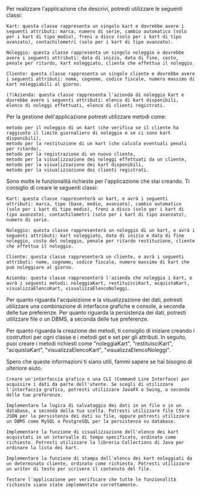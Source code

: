 Per realizzare l'applicazione che descrivi, potresti utilizzare le seguenti classi:

    Kart: questa classe rappresenta un singolo kart e dovrebbe avere i seguenti attributi: marca, numero di serie, cambio automatico (solo per i kart di tipo medio), freni a disco (solo per i kart di tipo avanzato), contachilometri (solo per i kart di tipo avanzato).

    Noleggio: questa classe rappresenta un singolo noleggio e dovrebbe avere i seguenti attributi: data di inizio, data di fine, costo, penale per ritardo, kart noleggiato, cliente che effettua il noleggio.

    Cliente: questa classe rappresenta un singolo cliente e dovrebbe avere i seguenti attributi: nome, cognome, codice fiscale, numero massimo di kart noleggiabili al giorno.

    (?)Azienda: questa classe rappresenta l'azienda di noleggio kart e dovrebbe avere i seguenti attributi: elenco di kart disponibili, elenco di noleggi effettuati, elenco di clienti registrati.

Per la gestione dell'applicazione potresti utilizzare metodi come:

    metodo per il noleggio di un kart (che verifica se il cliente ha raggiunto il limite giornaliero di noleggio e se ci sono kart disponibili),
    metodo per la restituzione di un kart (che calcola eventuali penali per ritardo),
    metodo per la registrazione di un nuovo cliente,
    metodo per la visualizzazione dei noleggi effettuati da un cliente,
    metodo per la visualizzazione dei kart disponibili,
    metodo per la visualizzazione dei clienti registrati.





Sono molte le funzionalità richieste per l'applicazione che stai creando. Ti consiglio di creare le seguenti classi:

    Kart: questa classe rappresenterà un kart, e avrà i seguenti attributi: marca, tipo (base, medio, avanzato), cambio automatico (solo per i kart di tipo medio), freni a disco (solo per i kart di tipo avanzato), contachilometri (solo per i kart di tipo avanzato), numero di serie.

    Noleggio: questa classe rappresenterà un noleggio di un kart, e avrà i seguenti attributi: kart noleggiato, data di inizio e data di fine noleggio, costo del noleggio, penale per ritardo restituzione, cliente che effettua il noleggio.

    Cliente: questa classe rappresenterà un cliente, e avrà i seguenti attributi: nome, cognome, codice fiscale, numero massimo di kart che può noleggiare al giorno.

    Azienda: questa classe rappresenterà l'azienda che noleggia i kart, e avrà i seguenti metodi: noleggiaKart, restituisciKart, acquistaKart, visualizzaElencoKart, visualizzaElencoNoleggi.
Per quanto riguarda l'acquisizione e la visualizzazione dei dati, potresti utilizzare una combinazione di interfacce grafiche e console, a seconda delle tue preferenze. Per quanto riguarda la persistenza dei dati, potresti utilizzare file o un DBMS, a seconda delle tue preferenze.

Per quanto riguarda la creazione dei metodi, ti consiglio di iniziare creando i costruttori per ogni classe e i metodi get e set per gli attributi. In seguito, puoi creare i metodi richiesti come "noleggiaKart", "restituisciKart", "acquistaKart", "visualizzaElencoKart", "visualizzaElencoNoleggi".

Spero che queste informazioni ti siano utili, fammi sapere se hai bisogno di ulteriore aiuto.

    Creare un'interfaccia grafica o una CLI (Command Line Interface) per acquisire i dati da parte dell'utente. Se scegli di utilizzare l'interfaccia grafica, potresti utilizzare JavaFX o Swing, a seconda delle tue preferenze.

    Implementare la logica di salvataggio dei dati in un file o in un database, a seconda della tua scelta. Potresti utilizzare file CSV o JSON per la persistenza dei dati su file, oppure potresti utilizzare un DBMS come MySQL o PostgreSQL per la persistenza su database.

    Implementare la funzione di visualizzazione dell'elenco dei kart acquistati in un intervallo di tempo specificato, ordinato come richiesto. Potresti utilizzare la libreria Collections di Java per ordinare la lista dei kart.

    Implementare la funzione di stampa dell'elenco dei kart noleggiati da un determinato cliente, ordinato come richiesto. Potresti utilizzare un writer di testo per scrivere il contenuto del file.

    Testare l'applicazione per verificare che tutte le funzionalità richieste siano state implementate correttamente.